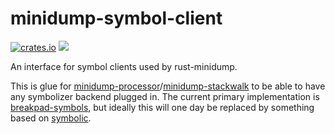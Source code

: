 # minidump-symbol-client

[![crates.io](https://img.shields.io/crates/v/minidump-symbol-client.svg)](https://crates.io/crates/minidump-symbol-client) [![](https://docs.rs/minidump-symbol-client/badge.svg)](https://docs.rs/minidump-symbol-client)

An interface for symbol clients used by rust-minidump.

This is glue for [minidump-processor](https://docs.rs/minidump-processor/latest/minidump-processor/)/[minidump-stackwalk](https://docs.rs/minidump-stackwalk/latest/minidump-stackwalk/) to be able to have any symbolizer backend plugged in. The current primary implementation is [breakpad-symbols](https://docs.rs/breakpad-symbols/latest/breakpad-symbols/), but ideally this will one day be replaced by something based on [symbolic](https://docs.rs/symbolic/latest/symbolic/).